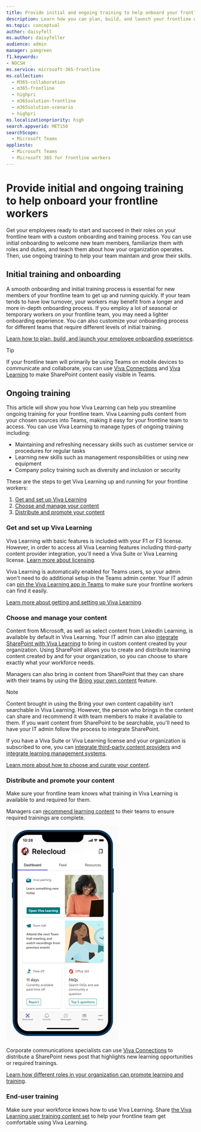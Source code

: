 ```yaml
---
title: Provide initial and ongoing training to help onboard your frontline workers
description: Learn how you can plan, build, and launch your frontline worker onboarding experience.
ms.topic: conceptual
author: daisyfell
ms.author: daisyfeller
audience: admin
manager: pamgreen
f1.keywords:
- NOCSH
ms.service: microsoft-365-frontline
ms.collection: 
  - M365-collaboration
  - m365-frontline
  - highpri
  - m365solution-frontline
  - m365solution-scenario
  - highpri
ms.localizationpriority: high
search.appverid: MET150
searchScope:
  - Microsoft Teams
appliesto: 
  - Microsoft Teams
  - Microsoft 365 for frontline workers
---
```


# Provide initial and ongoing training to help onboard your frontline workers

Get your employees ready to start and succeed in their roles on your frontline team with a custom onboarding and training process. You can use initial onboarding to welcome new team members, familiarize them with roles and duties, and teach them about how your organization operates. Then, use ongoing training to help your team maintain and grow their skills.

## Initial training and onboarding

A smooth onboarding and initial training process is essential for new members of your frontline team to get up and running quickly. If your team tends to have low turnover, your workers may benefit from a longer and more in-depth onboarding process. If you employ a lot of seasonal or temporary workers on your frontline team, you may need a lighter onboarding experience. You can also customize your onboarding process for different teams that require different levels of initial training.

[Learn how to plan, build, and launch your employee onboarding experience](/sharepoint/onboard-employees).

> [!TIP]
> If your frontline team will primarily be using Teams on mobile devices to communicate and collaborate, you can use [Viva Connections](/viva/connections/viva-connections-overview) and [Viva Learning](/viva/learning/overview-viva-learning) to make SharePoint content easily visible in Teams.

## Ongoing training

This article will show you how Viva Learning can help you streamline ongoing training for your frontline team. Viva Learning pulls content from your chosen sources into Teams, making it easy for your frontline team to access. You can use Viva Learning to manage types of ongoing training including:

- Maintaining and refreshing necessary skills such as customer service or procedures for regular tasks
- Learning new skills such as management responsibilities or using new equipment
- Company policy training such as diversity and inclusion or security

These are the steps to get Viva Learning up and running for your frontline workers:

1. [Get and set up Viva Learning](#get-and-set-up-viva-learning)
2. [Choose and manage your content](#choose-and-manage-your-content)
3. [Distribute and promote your content](#distribute-and-promote-your-content)

### Get and set up Viva Learning

Viva Learning with basic features is included with your F1 or F3 license. However, in order to access all Viva Learning features including third-party content provider integration, you'll need a Viva Suite or Viva Learning license. [Learn more about licensing](https://www.microsoft.com/microsoft-viva/learning?activetab=pivot:overviewtab&rtc=1#office-SKUChooser-wdv2jeb).

Viva Learning is automatically enabled for Teams users, so your admin won't need to do additional setup in the Teams admin center. Your IT admin can [pin the Viva Learning app in Teams](/microsoftteams/teams-app-setup-policies#pin-apps) to make sure your frontline workers can find it easily.

[Learn more about getting and setting up Viva Learning](/viva/learning/set-up-viva-learning).

### Choose and manage your content

Content from Microsoft, as well as select content from LinkedIn Learning, is available by default in Viva Learning. Your IT admin can also [integrate SharePoint with Viva Learning](/viva/learning/configure-sharepoint-content-source) to bring in custom content created by your organization. Using SharePoint allows you to create and distribute learning content created by and for your organization, so you can choose to share exactly what your workforce needs.

Managers can also bring in content from SharePoint that they can share with their teams by using the [Bring your own content](https://support.microsoft.com/office/bring-your-own-content-to-viva-learning-692bfe1a-0e8d-467c-b5a7-4e17c132ae93) feature.

> [!NOTE]
> Content brought in using the Bring your own content capability isn't searchable in Viva Learning. However, the person who brings in the content can share and recommend it with team members to make it available to them. If you want content from SharePoint to be searchable, you'll need to have your IT admin follow the process to integrate SharePoint.

If you have a Viva Suite or Viva Learning license and your organization is subscribed to one, you can [integrate third-party content providers](/viva/learning/configure-other-content-sources) and [integrate learning management systems](/viva/learning/configure-lms).

[Learn more about how to choose and curate your content](/viva/solutions/incorporate-learning#step-3-choose-and-curate-your-learning-content).

### Distribute and promote your content

Make sure your frontline team knows what training in Viva Learning is available to and required for them.

Managers can [recommend learning content](https://support.microsoft.com/office/recommend-and-manage-content-in-viva-learning-77f9dcbf-41a8-4b19-b4d1-b99c406f37b8) to their teams to ensure required trainings are complete.

![Screenshot of the Viva Connections Dashboard with a Viva Learning card.](media/viva-learning-card-mobile.png) 

Corporate communications specialists can use [Viva Connections](/viva/connections/viva-connections-overview) to distribute a SharePoint news post that highlights new learning opportunities or required trainings.

[Learn how different roles in your organization can promote learning and training](/viva/solutions/incorporate-learning#step-4-distribute-and-promote-learning-content).

### End-user training

Make sure your workforce knows how to use Viva Learning. Share [the Viva Learning user training content set](https://support.microsoft.com/office/viva-learning-01bfed12-c327-41e0-a68f-7fa527dcc98a) to help your frontline team get comfortable using Viva Learning.
